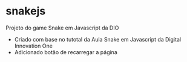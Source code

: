 # snakejs
Projeto do game Snake em Javascript da DIO

 - Criado com base no tutotal da Aula Snake em Javascript da Digital Innovation One
 - Adicionado botão de recarregar a página
 
 
